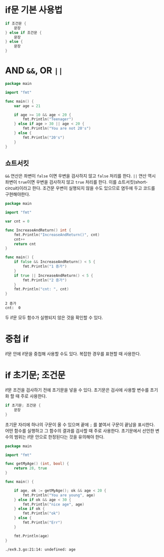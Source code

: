# if문 기본 사용법
```go
if 조건문 {
	문장
} else if 조건문 {
	문장
} else {
	문장
}
```

# AND `&&`, OR `||`
```go
package main

import "fmt"

func main() {
	var age = 21

	if age >= 10 && age < 20 {
		fmt.Println("Teenager")
	} else if age > 30 || age < 20 {
		fmt.Println("You are not 20's")
	} else {
		fmt.Println("20's")
	}
}
```

## 쇼트서킷
`&&` 연산은 좌변이 `false` 이면 우변을 검사하지 않고 `false` 처리를 한다. `||` 연산 역시 좌변이 `true`이면 우변을 검사하지 않고 `true` 처리를 한다. 이를 쇼트서킷(short-circuit)이라고 한다. 조건문 우변이 실행되지 않을 수도 있으므로 염두에 두고 코드를 구현해야한다. 
```go
package main

import "fmt"

var cnt = 0

func IncreaseAndReturn() int {
	fmt.Println("IncreaseAndReturn()", cnt)
	cnt++
	return cnt
}

func main() {
	if false && IncreaseAndReturn() < 5 {
		fmt.Println("1 증가")
	}
	if true || IncreaseAndReturn() < 5 {
		fmt.Println("2 증가")
	}
	fmt.Println("cnt: ", cnt)
}
```

```
2 증가
cnt:  0
```

두 if문 모두 함수가 실행되지 않은 것을 확인할 수 있다.

# 중첩 if
if문 안에 if문을 중첩해 사용할 수도 있다. 복잡한 경우를 표현할 때 사용한다.

# if 초기문; 조건문
if문 조건을 검사하기 전에 초기문을 넣을 수 있다. 초기문은 검사에 사용할 변수를 초기화 할 때 주로 사용한다.
```go
if 초기문; 조건문 {
	문장
}
```
초기문 자리에 하나의 구문이 올 수 있으며 끝에 `;` 를 붙여서 구문이 끝남을 표시한다. 어떤 함수를 실행하고 그 함수의 결과를 검사할 때 주로 사용한다.
초기문에서 선언한 변수의 범위는 if문 안으로 한정된다는 것을 유의해야 한다.

```go
package main

import "fmt"

func getMyAge() (int, bool) {
	return 28, true
}

func main() {

	if age, ok := getMyAge(); ok && age < 20 {
		fmt.Println("You are young", age)
	} else if ok && age < 30 {
		fmt.Println("nice age", age)
	} else if ok {
		fmt.Println("ok")
	} else {
		fmt.Println("Err")
	}

	fmt.Println(age)
}
```

```
./ex9.3.go:21:14: undefined: age
```

